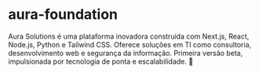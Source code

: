 # aura-foundation
Aura Solutions é uma plataforma inovadora construída com Next.js, React, Node.js, Python e Tailwind CSS. Oferece soluções em TI como consultoria, desenvolvimento web e segurança da informação. Primeira versão beta, impulsionada por tecnologia de ponta e escalabilidade. 🚀
